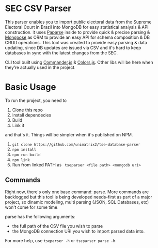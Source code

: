 # SEC CSV Parser

This parser enables you to import public electoral data from the Supreme Electoral Court in Brazil into MongoDB 
for easy statistical analysis & APi construction. It uses [Paparse](https://www.npmjs.com/package/papaparse) inside
to provide quick & precise parsing & [Mongoose](https://www.npmjs.com/package/mongoose) as ORM to provide an easy
API for schema composition & DB CRUD operations. This tool was created to provide easy parsing & data updating, 
since DB updates are issued via CSV and it's hard to keep databases in sync with the latest changes from the SEC.

CLI tool built using [Commander.js](https://www.npmjs.com/package/commander) & [Colors.js](https://www.npmjs.com/package/colors).
Other libs will be here when they're actually used in the project.

# Basic Usage

To run the project, you need to
1. Clone this repo
2. Install dependecies
3. Build
4. Link it

and that's it. Things will be simpler when it's published on NPM.

1. ``` git clone https://github.com/unimatrix2/tse-database-parser ```
2. ``` npm install ```
3. ``` npm run build ```
4. ``` npm link ```
5. Run from linked PATH as ``` tseparser <file path> <mongodb uri>```

## Commands

Right now, there's only one base command: parse. More commands are backlogged but this tool is being developed
needs-first as part of a major project, so dinamic modeling, multi parsing (JSON, SQL Databases, etc) won't come
for some time.

parse has the following arguments:
- the full path of the CSV file you wish to parse
- the MongoDB connection URI you wish to import parsed data into.

For more help, use ``` tseparser -h ``` or  ``` tseparser parse -h ```